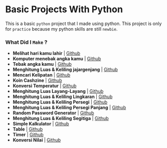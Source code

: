 # Basic Projects With Python
This is a basic `python` project that I made using python. This project is only for `practice` because my python skills are still `newbie`.

### What Did I `Make` ? 
- **Melihat hari kamu lahir** | [Github](https://github.com/elvirafimansyah/Basic-Project-Python/blob/master/birthday.py)
- **Komputer menebak angka kamu** | [Github](https://github.com/elvirafimansyah/Basic-Project-Python/blob/master/comp_number.py)
- **Tebak angka kamu** | [Github](https://github.com/elvirafimansyah/Basic-Project-Python/blob/master/randomnumber.py)
- **Menghitung Luas & Keliling jajargenjang** | [Github](https://github.com/elvirafimansyah/Basic-Project-Python/blob/master/jajargenjang.py)
- **Mencari Kelipatan** | [Github](https://github.com/elvirafimansyah/Basic-Project-Python/blob/master/kelipatan.py)
- **Koin Cashzine** | [Github](https://github.com/elvirafimansyah/Basic-Project-Python/blob/master/keuangan.py)
- **Konversi Temperatur** | [Github](https://github.com/elvirafimansyah/Basic-Project-Python/blob/master/konversitemp.py)
- **Menghitung Luas Layang-Layang** | [Github](https://github.com/elvirafimansyah/Basic-Project-Python/blob/master/layanglayang.py)
- **Menghitung Luas & Keliling Lingkaran** | [Github](https://github.com/elvirafimansyah/Basic-Project-Python/blob/master/lingkaran.py)
- **Menghitung Luas & Keliling Persegi** | [Github](https://github.com/elvirafimansyah/Basic-Project-Python/blob/master/persegi.py)
- **Menghitung Luas & Keliling Persegi Panjang** | [Github](https://github.com/elvirafimansyah/Basic-Project-Python/blob/master/persegipanjang.py)
- **Random Password Generator** | [Github](https://github.com/elvirafimansyah/Basic-Project-Python/blob/master/psgenerator.py)
- **Menghitung Luas & Keliling Segitiga** | [Github](https://github.com/elvirafimansyah/Basic-Project-Python/blob/master/segitiga.py)
- **Simple Kalkulator** | [Github](https://github.com/elvirafimansyah/Basic-Project-Python/blob/master/simple_cal.py)
- **Table** | [Github](https://github.com/elvirafimansyah/Basic-Project-Python/blob/master/table.py)
- **Timer** | [Github](https://github.com/elvirafimansyah/Basic-Project-Python/blob/master/timer.py)
- **Konversi Nilai** | [Github](https://github.com/elvirafimansyah/Basic-Project-Python/blob/master/valueconversion.py)
